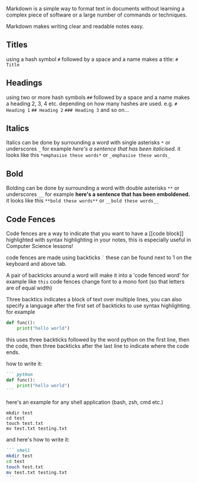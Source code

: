 Markdown is a simple way to format text in documents without learning a complex piece of software or a large number of commands or techniques.

Markdown makes writing clear and readable notes easy.

## Titles
using a hash symbol `#` followed by a space and a name makes a title: `# Title`
## Headings
using two or more hash symbols `##` followed by a space and a name makes a heading 2, 3, 4 etc. depending on how many hashes are used. e.g.
`# Heading 1`
`## Heading 2`
`### Heading 3`
and so on...

## Italics
Italics can be done by surrounding a word with single asterisks `*` or underscores `_` for example *here's a sentence that has been italicised.* it looks like this `*emphasise these words*` or `_emphasise these words_`
## Bold
Bolding can be done by surrounding a word with double asterisks `**` or underscores `__` for example **here's a sentence that has been emboldened.** it looks like this `**bold these words**` or `__bold these words__`

## Code Fences
Code fences are a way to indicate that you want to have a [[code block]] highlighted with syntax highlighting in your notes, this is especially useful in Computer Science lessons!

code fences are made using backticks ``` ` ``` these can be found next to 1 on the keyboard and above tab.

A pair of backticks around a word will make it into a 'code fenced word' for example like `this` code fences change font to a mono font (so that letters are of equal width)

Three backtics indicates a block of text over multiple lines, you can also specify a language after the first set of backticks to use syntax highlighting. for example

``` python
def func():
	print("hello world")
```

this uses three backticks followed by the word python on the first line, then the code, then three backticks after the last line to indicate where the code ends.

how to write it:
```` markdown
``` python
def func():
	print("hello world")
```
````

here's an example for any shell application (bash, zsh, cmd etc.)

``` shell
mkdir test
cd test
touch test.txt
mv test.txt testing.txt
```

and here's how to write it:
```` markdown
``` shell
mkdir test
cd test
touch test.txt
mv test.txt testing.txt
```
````

